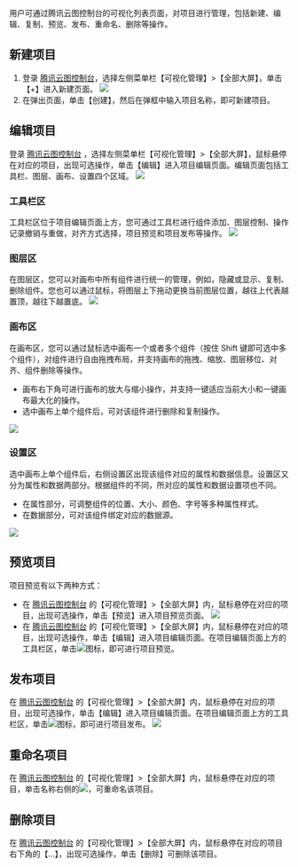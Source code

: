 用户可通过腾讯云图控制台的可视化列表页面，对项目进行管理，包括新建、编辑、复制、预览、发布、重命名、删除等操作。

## 新建项目
1. 登录 [腾讯云图控制台](https://console.cloud.tencent.com/yuntu)，选择左侧菜单栏【可视化管理】>【全部大屏】，单击【+】进入新建页面。
![](https://main.qcloudimg.com/raw/69537b6b3e3064d1959a2a7e800e9a8d.png)
2. 在弹出页面，单击【创建】，然后在弹框中输入项目名称，即可新建项目。

## 编辑项目
登录 [腾讯云图控制台](https://console.cloud.tencent.com/yuntu) ，选择左侧菜单栏【可视化管理】>【全部大屏】，鼠标悬停在对应的项目，出现可选操作，单击【编辑】进入项目编辑页面。编辑页面包括工具栏、图层、画布、设置四个区域。
![](https://main.qcloudimg.com/raw/78772ae037f251e712fd907ce072f69b.png)

### 工具栏区
工具栏区位于项目编辑页面上方，您可通过工具栏进行组件添加、图层控制、操作记录撤销与重做，对齐方式选择，项目预览和项目发布等操作。
![](https://main.qcloudimg.com/raw/70f95329d2e6b2e28a4232c0692fbd96.png)

### 图层区
在图层区，您可以对画布中所有组件进行统一的管理，例如，隐藏或显示、复制、删除组件。您也可以通过鼠标，将图层上下拖动更换当前图层位置，越往上代表越置顶，越往下越置底。
![](https://main.qcloudimg.com/raw/d6a4f8e6345161993a9715e45b695280.png)

### 画布区
在画布区，您可以通过鼠标选中画布一个或者多个组件（按住 Shift 键即可选中多个组件），对组件进行自由拖拽布局，并支持画布的拖拽、缩放、图层移位、对齐、组件删除等操作。
- 画布右下角可进行画布的放大与缩小操作，并支持一键适应当前大小和一键画布最大化的操作。
- 选中画布上单个组件后，可对该组件进行删除和复制操作。

![](https://main.qcloudimg.com/raw/83c2af961ee3a52f08a295e4c583f37e.png)

### 设置区
选中画布上单个组件后，右侧设置区出现该组件对应的属性和数据信息。设置区又分为属性和数据两部分。根据组件的不同，所对应的属性和数据设置项也不同。
- 在属性部分，可调整组件的位置、大小、颜色、字号等多种属性样式。
- 在数据部分，可对该组件绑定对应的数据源。

![](https://main.qcloudimg.com/raw/37c943a0ac511ff5546b626613c976cc.png)

## 预览项目
项目预览有以下两种方式：
- 在 [腾讯云图控制台](https://console.cloud.tencent.com/yuntu) 的【可视化管理】>【全部大屏】内，鼠标悬停在对应的项目，出现可选操作，单击【预览】进入项目预览页面。
![](https://main.qcloudimg.com/raw/f88ece3bf97e88471d3ec6151ee26903.png)
- 在 [腾讯云图控制台](https://console.cloud.tencent.com/yuntu) 的【可视化管理】>【全部大屏】内，鼠标悬停在对应的项目，出现可选操作，单击【编辑】进入项目编辑页面。在项目编辑页面上方的工具栏区，单击![](https://main.qcloudimg.com/raw/9487b40eae4a23a2933fd809f4c22de9.png)图标，即可进行项目预览。

## 发布项目
在 [腾讯云图控制台](https://console.cloud.tencent.com/yuntu) 的【可视化管理】>【全部大屏】内，鼠标悬停在对应的项目，出现可选操作，单击【编辑】进入项目编辑页面。在项目编辑页面上方的工具栏区，单击![](https://main.qcloudimg.com/raw/53129e1b7f8d00de0e3cfd030f0256b2.png)图标，即可进行项目发布。
![](https://main.qcloudimg.com/raw/fa44e8dc23d4d9bba2691f5112803dc0.png)

## 重命名项目
在 [腾讯云图控制台](https://console.cloud.tencent.com/yuntu) 的【可视化管理】>【全部大屏】内，鼠标悬停在对应的项目，单击名称右侧的<img src="https://main.qcloudimg.com/raw/788902e3f8c335cf17de420f7181c2a8.png"  style="margin:0;">，可重命名该项目。

## 删除项目
在 [腾讯云图控制台](https://console.cloud.tencent.com/yuntu) 的【可视化管理】>【全部大屏】内，鼠标悬停在对应的项目右下角的【...】，出现可选操作，单击【删除】可删除该项目。

